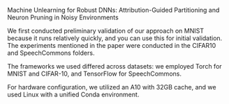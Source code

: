 Machine Unlearning for Robust DNNs: Attribution-Guided
Partitioning and Neuron Pruning in Noisy Environments

We first conducted preliminary validation of our approach on MNIST because it runs relatively quickly, and you can use this for initial validation.
The experiments mentioned in the paper were conducted in the CIFAR10 and SpeechCommons folders.

The frameworks we used differed across datasets: we employed Torch for MNIST and CIFAR-10, and TensorFlow for SpeechCommons.

For hardware configuration, we utilized an A10 with 32GB cache, and we used Linux with a unified Conda environment.
